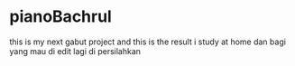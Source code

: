 # pianoBachrul
this is my next gabut project and this is the result i study at home
dan bagi yang mau di edit lagi di persilahkan 
